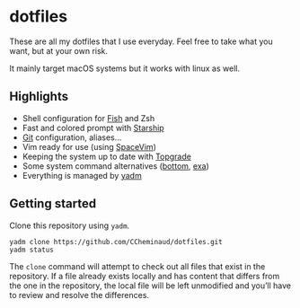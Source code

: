 # dotfiles

These are all my dotfiles that I use everyday. Feel free to take what you want, but at your own risk.

It mainly target macOS systems but it works with linux as well.

## Highlights

- Shell configuration for [Fish](https://fishshell.com/) and Zsh
- Fast and colored prompt with [Starship](https://starship.rs/)
- [Git](https://git-scm.com/) configuration, aliases...
- Vim ready for use (using [SpaceVim](https://spacevim.org/))
- Keeping the system up to date with [Topgrade](https://github.com/topgrade-rs/topgrade)
- Some system command alternatives ([bottom](https://github.com/ClementTsang/bottom), [exa](https://the.exa.website/))
- Everything is managed by [yadm](https://yadm.io/)

## Getting started

Clone this repository using `yadm`.

```
yadm clone https://github.com/CCheminaud/dotfiles.git
yadm status
```
The `clone` command will attempt to check out all files that exist in the repository.
If a file already exists locally and has content that differs from the one in the repository, 
the local file will be left unmodified and you’ll have to review and resolve the differences.
